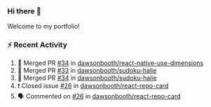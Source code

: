 ### Hi there 👋
Welcome to my portfolio!

### ⚡ Recent Activity
<!--START_SECTION:activity-->
1. 🎉 Merged PR [#34](https://github.com/dawsonbooth/react-native-use-dimensions/pull/34) in [dawsonbooth/react-native-use-dimensions](https://github.com/dawsonbooth/react-native-use-dimensions)
2. 🎉 Merged PR [#33](https://github.com/dawsonbooth/sudoku-halie/pull/33) in [dawsonbooth/sudoku-halie](https://github.com/dawsonbooth/sudoku-halie)
3. 🎉 Merged PR [#34](https://github.com/dawsonbooth/sudoku-halie/pull/34) in [dawsonbooth/sudoku-halie](https://github.com/dawsonbooth/sudoku-halie)
4. ❗️ Closed issue [#26](https://github.com/dawsonbooth/react-repo-card/issues/26) in [dawsonbooth/react-repo-card](https://github.com/dawsonbooth/react-repo-card)
5. 🗣 Commented on [#26](https://github.com/dawsonbooth/react-repo-card/issues/26) in [dawsonbooth/react-repo-card](https://github.com/dawsonbooth/react-repo-card)
<!--END_SECTION:activity-->
